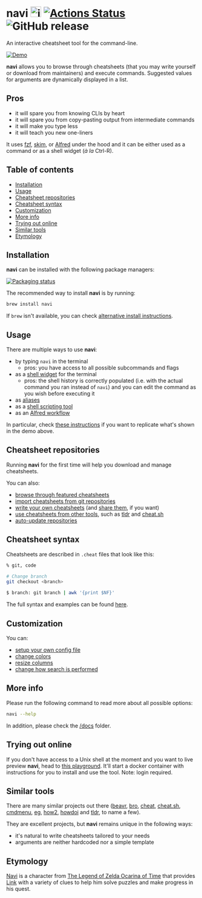 # navi <img src="https://raw.githubusercontent.com/denisidoro/navi/master/assets/icon.png" alt="icon" height="28px"/> [![Actions Status](https://github.com/denisidoro/navi/workflows/Tests/badge.svg)](https://github.com/denisidoro/navi/actions) ![GitHub release](https://img.shields.io/github/v/release/denisidoro/navi?include_prereleases)

An interactive cheatsheet tool for the command-line.

[![Demo](https://asciinema.org/a/406461.svg)](https://asciinema.org/a/406461)

**navi** allows you to browse through cheatsheets (that you may write yourself or download from maintainers) and execute commands. Suggested values for arguments are dynamically displayed in a list.

## Pros

- it will spare you from knowing CLIs by heart
- it will spare you from copy-pasting output from intermediate commands
- it will make you type less
- it will teach you new one-liners

It uses [fzf](https://github.com/junegunn/fzf), [skim](https://github.com/lotabout/skim), or [Alfred](https://www.alfredapp.com/) under the hood and it can be either used as a command or as a shell widget (_à la_ Ctrl-R).

## Table of contents

- [Installation](#installation)
- [Usage](#usage)
- [Cheatsheet repositories](#cheatsheet-repositories)
- [Cheatsheet syntax](#cheatsheet-syntax)
- [Customization](#customization)
- [More info](#more-info)
- [Trying out online](#trying-out-online)
- [Similar tools](#similar-tools)
- [Etymology](#etymology)

## Installation

**navi** can be installed with the following package managers:

[![Packaging status](https://repology.org/badge/vertical-allrepos/navi.svg)](https://repology.org/project/navi/versions)

The recommended way to install **navi** is by running:

```sh
brew install navi
```

If `brew` isn't available, you can check [alternative install instructions](docs/installation.md).

## Usage

There are multiple ways to use **navi**:

- by typing `navi` in the terminal
  - pros: you have access to all possible subcommands and flags
- as a [shell widget](docs/installation.md#installing-the-shell-widget) for the terminal
  - pros: the shell history is correctly populated (i.e. with the actual command you ran instead of `navi`) and you can edit the command as you wish before executing it
- as [aliases](docs/aliases.md)
- as a [shell scripting tool](docs/shell_scripting.md)
- as an [Alfred workflow](docs/alfred.md)

In particular, check [these instructions](https://github.com/denisidoro/navi/issues/491) if you want to replicate what's shown in the demo above.

## Cheatsheet repositories

Running **navi** for the first time will help you download and manage cheatsheets.

You can also:

- [browse through featured cheatsheets](docs/cheatsheet_repositories.md#browsing-through-cheatsheet-repositories)
- [import cheatsheets from git repositories](docs/cheatsheet_repositories.md#importing-cheatsheets)
- [write your own cheatsheets](#cheatsheet-syntax) (and [share them](docs/cheatsheet_repositories.md#submitting-cheatsheets), if you want)
- [use cheatsheets from other tools](docs/cheatsheet_repositories.md#using-cheatsheets-from-other-tools), such as [tldr](https://github.com/tldr-pages/tldr) and [cheat.sh](https://github.com/chubin/cheat.sh)
- [auto-update repositories](docs/cheatsheet_repositories.md#auto-updating-repositories)

## Cheatsheet syntax

Cheatsheets are described in `.cheat` files that look like this:

```sh
% git, code

# Change branch
git checkout <branch>

$ branch: git branch | awk '{print $NF}'
```

The full syntax and examples can be found [here](docs/cheatsheet_syntax.md).

## Customization

You can:

- [setup your own config file](docs/config_file.md)
- [change colors](docs/customization.md#changing-colors)
- [resize columns](docs/customization.md#resizing-columns)
- [change how search is performed](docs/customization.md#overriding-fzf-options)

## More info

Please run the following command to read more about all possible options:

```sh
navi --help
```

In addition, please check the [/docs](docs) folder.

## Trying out online

If you don't have access to a Unix shell at the moment and you want to live preview **navi**, head to [this playground](https://www.katacoda.com/denisidoro/scenarios/navi). It'll start a docker container with instructions for you to install and use the tool. Note: login required.

## Similar tools

There are many similar projects out there ([beavr](https://github.com/denisidoro/beavr), [bro](https://github.com/hubsmoke/bro), [cheat](https://github.com/cheat/cheat), [cheat.sh](https://github.com/chubin/cheat.sh), [cmdmenu](https://github.com/amacfie/cmdmenu), [eg](https://github.com/srsudar/eg), [how2](https://github.com/santinic/how2), [howdoi](https://github.com/gleitz/howdoi) and [tldr](https://github.com/tldr-pages/tldr), to name a few).

They are excellent projects, but **navi** remains unique in the following ways:

- it's natural to write cheatsheets tailored to your needs
- arguments are neither hardcoded nor a simple template

## Etymology

[Navi](https://zelda.gamepedia.com/Navi) is a character from [The Legend of Zelda Ocarina of Time](https://zelda.gamepedia.com/Ocarina_of_Time) that provides [Link](https://zelda.gamepedia.com/Link) with a variety of clues to help him solve puzzles and make progress in his quest.
